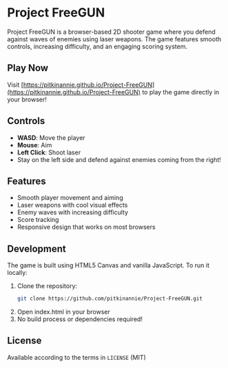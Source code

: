 # Project FreeGUN
Project FreeGUN is a browser-based 2D shooter game where you defend against waves of enemies using laser weapons. The game features smooth controls, increasing difficulty, and an engaging scoring system.

## Play Now
Visit [https://pitkinannie.github.io/Project-FreeGUN](https://pitkinannie.github.io/Project-FreeGUN) to play the game directly in your browser!

## Controls
- **WASD**: Move the player
- **Mouse**: Aim
- **Left Click**: Shoot laser
- Stay on the left side and defend against enemies coming from the right!

## Features
- Smooth player movement and aiming
- Laser weapons with cool visual effects
- Enemy waves with increasing difficulty
- Score tracking
- Responsive design that works on most browsers

## Development
The game is built using HTML5 Canvas and vanilla JavaScript. To run it locally:
1. Clone the repository:
   ```bash
   git clone https://github.com/pitkinannie/Project-FreeGUN.git
   ```
2. Open index.html in your browser
3. No build process or dependencies required!

## License
Available according to the terms in `LICENSE` (MIT)
